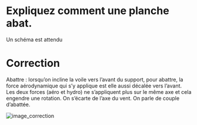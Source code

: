﻿# Expliquez comment une planche abat.
Un schéma est attendu

# Correction

Abattre : lorsqu’on incline la voile vers l’avant du support, pour abattre, la force aérodynamique qui s’y applique est elle aussi décalée vers l’avant. Les deux forces (aéro et hydro) ne s’appliquent plus sur le même axe et cela engendre une rotation. On s’écarte de l’axe du vent. On parle de couple d’abattée.

![image_correction](./images/aulofee_abattee.png)